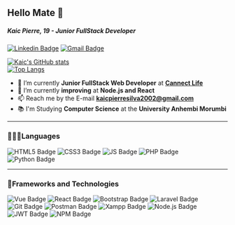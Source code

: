 ## Hello Mate 👋
##### Kaic Pierre, 19 - Junior FullStack Developer
[![Linkedin Badge](https://img.shields.io/badge/LinkedIn-0077B5?style=for-the-badge&logo=linkedin&logoColor=white)](https://www.linkedin.com/in/kaic-pierre/) [![Gmail Badge](https://img.shields.io/badge/Gmail-D14836?style=for-the-badge&logo=gmail&logoColor=white)](mailto:kaicpierresilva2002@gmail.com)

[![Kaic's GitHub stats](https://github-readme-stats.vercel.app/api?username=KaicPierre&show_icons=true&theme=dark)](https://github.com/anuraghazra/github-readme-stats)  
[![Top Langs](https://github-readme-stats.vercel.app/api/top-langs/?username=KaicPierre&exclude_repo=github-readme-stats,anuraghazra.github.io&theme=dark&layout=compact)](https://github.com/anuraghazra/github-readme-stats)


- 🔭 I’m currently **Junior FullStack Web Developer** at [**Cannect Life**](https://www.linkedin.com/company/cannect-saude/) 
- 🚀 I’m currently **improving** at **Node.js and React**
- 📫 Reach me by the E-mail **kaicpierresilva2002@gmail.com**
- 📚 I'm Studying **Computer Science** at the **University Anhembi Morumbi**

---
### 👨🏽‍💻Languages

![HTML5 Badge](https://img.shields.io/badge/HTML-239120?style=for-the-badge&logo=html5&logoColor=white) ![CSS3 Badge](https://img.shields.io/badge/CSS3-1572B6?style=for-the-badge&logo=css3&logoColor=white) ![JS Badge](https://img.shields.io/badge/JavaScript-F7DF1E?style=for-the-badge&logo=javascript&logoColor=black) ![PHP Badge](https://img.shields.io/badge/PHP-777BB4?style=for-the-badge&logo=php&logoColor=white) ![Python Badge](https://img.shields.io/badge/Python-FFD43B?style=for-the-badge&logo=python&logoColor=darkgreen)


---
### 🚀Frameworks and Technologies
![Vue Badge](https://img.shields.io/badge/Vue.js-35495E?style=for-the-badge&logo=vuedotjs&logoColor=4FC08D) ![React Badge](https://img.shields.io/badge/React-20232A?style=for-the-badge&logo=react&logoColor=61DAFB) ![Bootstrap Badge](https://img.shields.io/badge/Bootstrap-563D7C?style=for-the-badge&logo=bootstrap&logoColor=white) ![Laravel Badge](https://img.shields.io/badge/Laravel-FF2D20?style=for-the-badge&logo=laravel&logoColor=white) ![Git Badge](https://img.shields.io/badge/Git-F05032?style=for-the-badge&logo=git&logoColor=white) ![Postman Badge](https://img.shields.io/badge/Postman-FF6C37?style=for-the-badge&logo=Postman&logoColor=white) ![Xampp Badge](https://img.shields.io/badge/Xampp-F37623?style=for-the-badge&logo=xampp&logoColor=white) ![Node.js Badge](https://img.shields.io/badge/Node.js-339933?style=for-the-badge&logo=nodedotjs&logoColor=white) ![JWT Badge](https://img.shields.io/badge/JWT-000000?style=for-the-badge&logo=JSON%20web%20tokens&logoColor=white) ![NPM Badge](https://img.shields.io/badge/npm-CB3837?style=for-the-badge&logo=npm&logoColor=white)

